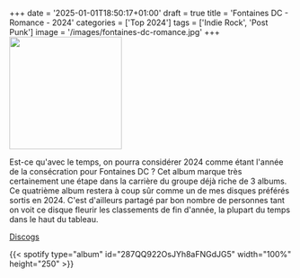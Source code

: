 +++
date = '2025-01-01T18:50:17+01:00'
draft = true
title = 'Fontaines DC - Romance - 2024'
categories = ['Top 2024']
tags = ['Indie Rock', 'Post Punk']
image = '/images/fontaines-dc-romance.jpg'
+++
<img src="/images/fontaines-dc-romance.jpg" width="200"/>

Est-ce qu'avec le temps, on pourra considérer 2024 comme étant l'année de la consécration pour Fontaines DC ? Cet album marque très certainement une étape dans la carrière du groupe déjà riche de 3 albums. Ce quatrième album restera à coup sûr comme un de mes disques préférés sortis en 2024. C'est d'ailleurs partagé par bon nombre de personnes tant on voit ce disque fleurir les classements de fin d'année, la plupart du temps dans le haut du tableau.

[Discogs](https://www.discogs.com/fr/master/3575920-Fontaines-DC-Romance)

{{< spotify type="album" id="287QQ922OsJYh8aFNGdJG5" width="100%" height="250" >}}
